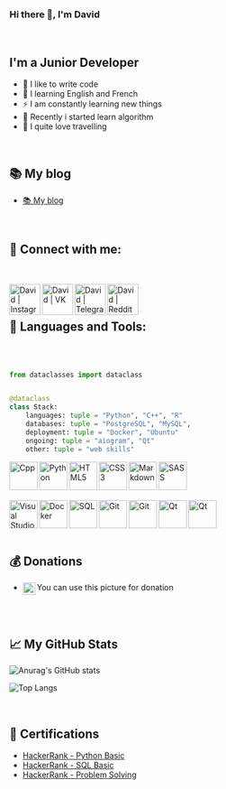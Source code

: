 ### Hi there 👋, I'm David

<br />

## I'm a Junior Developer

 - 💪 I like to write code
 - 🎉 I learning English and French
 - ⚡ I am constantly learning new things
 - 👑 Recently i started learn algorithm
 - 🤙 I quite love travelling 

<br />

## 📚 My blog
- [📚 My blog](https://t.me/Dromanovicz)
<br />


## 📱 Connect with me:

<br />

[<img align="left" alt="David | Instagram" width="55px" src="https://cdn.icon-icons.com/icons2/1175/PNG/512/1489615321-instagram_81933.png" />][instagram]
[<img align="left" alt="David | VK" width="55px" src="https://cdn.icon-icons.com/icons2/1175/PNG/512/1489615310-vk_81922.png" />][vk]
[<img align="left" alt="David | Telegram" width="55px" src="https://cdn.icon-icons.com/icons2/1175/PNG/512/1489615327-telegram_81927.png" />][telegram]
[<img align="left" alt="David | Reddit" width="55px" src="https://cdn.icon-icons.com/icons2/1175/PNG/512/1489615305-reddit_81918.png" />][reddit]

<br />

<br />

## 🧰 Languages and Tools:

<br />
<br />

```python
from dataclasses import dataclass


@dataclass
class Stack:
    languages: tuple = "Python", "C++", "R"
    databases: tuple = "PostgreSQL", "MySQL",
    deployment: tuple = "Docker", "Ubuntu"
    ongoing: tuple = "aiogram", "Qt"
    other: tuple = "web skills"

```



<img align="left" alt="Cpp" width="50px" src="https://cdn.icon-icons.com/icons2/1822/PNG/128/cpp_115528.png" />
<img align="left" alt="Python" width="50px" src="https://cdn.icon-icons.com/icons2/1822/PNG/128/py_115518.png" />
<img align="left" alt="HTML5" width="50px" src="https://cdn.icon-icons.com/icons2/1822/PNG/128/html_115524.png" />
<img align="left" alt="CSS3" width="50px" src="https://cdn.icon-icons.com/icons2/1822/PNG/128/css_115514.png" />
<img align="left" alt="Markdown" width="50px" src="https://cdn.icon-icons.com/icons2/1822/PNG/128/md_115523.png" />
<img align="left" alt="SASS" width="50px" src="https://cdn.icon-icons.com/icons2/1822/PNG/128/scss_115520.png" />

<br /><br /><br /><br />
<img align="left" alt="Visual Studio Code" width="50px" src="https://cdn.icon-icons.com/icons2/195/PNG/256/Visual_Studio_23517.png" />
<img align="left" alt="Docker" width="50px" src="https://cdn.icon-icons.com/icons2/2107/PNG/512/folder_type_docker_icon_129981.png" />
<img align="left" alt="SQL" width="50px" src="https://cdn.icon-icons.com/icons2/2415/PNG/512/postgresql_plain_wordmark_logo_icon_146390.png" />
<img align="left" alt="Git" width="50px" src="https://upload.wikimedia.org/wikipedia/commons/thumb/3/3f/Git_icon.svg/97px-Git_icon.svg.png" />
<img align="left" alt="Git" width="50px" src="https://cdn4.iconfinder.com/data/icons/logos-and-brands/512/348_Ubuntu_logo-256.png" />
<img align="left" alt="Qt" width="50px" src="https://cdn.icon-icons.com/icons2/1381/PNG/512/qt_94938.png" />
<img align="left" alt="Qt" width="50px" src="https://cdn.icon-icons.com/icons2/2107/PNG/512/file_type_r_icon_130212.png" />



<br />
<br />
<br />

## 💰 Donations
- You can use this picture for donation
[<img align="left" alt="Donat | Donat" width="22px" src="https://image.flaticon.com/icons/png/512/1048/1048384.png" />][Donat]

<br />
<br />


## 📈 My GitHub Stats
![Anurag's GitHub stats](https://github-readme-stats.vercel.app/api?username=DavidRomanovizc&show_icons=true&theme=radical)
<br />

![Top Langs](https://github-readme-stats.vercel.app/api/top-langs/?username=DavidRomanovizc&langs_count=8)

<br />


## :scroll: Certifications
- [HackerRank - Python Basic](https://www.hackerrank.com/certificates/dff3e36a9433)
- [HackerRank - SQL Basic](https://www.hackerrank.com/certificates/1b20f11f2ffb)
- [HackerRank - Problem Solving](https://www.hackerrank.com/certificates/51c24d77f073)


[instagram]: https://www.instagram.com/david_romanowicz/
[vk]: https://vk.com/davidroman0v
[Donat]: https://www.donationalerts.com/r/david_romanov
[telegram]: https://t.me/DRomanovizc
[reddit]: https://www.reddit.com/user/Dromanovicz
